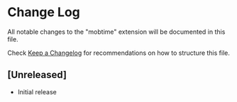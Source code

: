 # Change Log

All notable changes to the "mobtime" extension will be documented in this file.

Check [Keep a Changelog](http://keepachangelog.com/) for recommendations on how to structure this file.

## [Unreleased]

- Initial release
